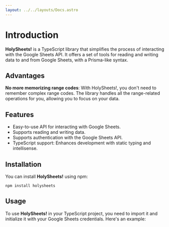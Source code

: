 ```yaml
---
layout: ../../layouts/Docs.astro
---
```


# Introduction

**HolySheets!** is a TypeScript library that simplifies the process of interacting with the Google Sheets API. It offers a set of tools for reading and writing data to and from Google Sheets, with a Prisma-like syntax.

## Advantages

**No more memorizing range codes**: With HolySheets!, you don't need to remember complex range codes. The library handles all the range-related operations for you, allowing you to focus on your data.

## Features

* Easy-to-use API for interacting with Google Sheets.
* Supports reading and writing data.
* Supports authentication with the Google Sheets API.
* TypeScript support: Enhances development with static typing and intellisense.

## Installation

You can install **HolySheets!** using npm:

```
npm install holysheets
```

## Usage

To use **HolySheets!** in your TypeScript project, you need to import it and initialize it with your Google Sheets credentials. Here's an example: